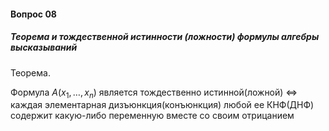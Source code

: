 #### Вопрос 08

##### Теорема и тождественной истинности (ложности) формулы алгебры высказываний

Теорема.

Формула $A(x_1,\dots, x_n)$ является тождественно истинной(ложной) $\Leftrightarrow$ каждая элементарная дизъюнкция(конъюнкция) любой ее КНФ(ДНФ) содержит какую-либо переменную вместе со своим отрицанием 